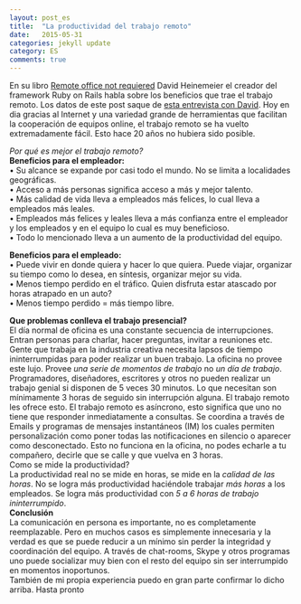 ```yaml
---
layout: post_es
title:  "La productividad del trabajo remoto"
date:   2015-05-31
categories: jekyll update
category: ES
comments: true
---
```


En su libro [Remote office not requiered](http://37signals.com/remote/) David Heinemeier el creador del framework Ruby on Rails habla sobre los beneficios que trae el trabajo remoto. Los datos de este post saque de [esta entrevista con David](https://www.youtube.com/watch?v=pTjS0o-ZIRg ). 
Hoy en dia gracias al Internet y una variedad grande de herramientas que facilitan la cooperación de equipos online, el trabajo remoto se ha vuelto extremadamente fácil. Esto hace 20 años no hubiera sido posible.   

*Por qué es mejor el trabajo remoto?*  
**Beneficios para el empleador:**   
•	Su alcance se expande por casi todo el mundo. No se limita a localidades geográficas.  
•	Acceso a más personas significa acceso a más y mejor talento.  
•	Más calidad de vida lleva a empleados más felices, lo cual lleva a empleados más leales.  
•	Empleados más felices y leales lleva a más confianza entre el empleador y los empleados y en el equipo lo cual es muy beneficioso.  
•	Todo lo mencionado lleva a un aumento de la productividad del equipo. 

**Beneficios para el empleado:**   
•	Puede vivir en donde quiera y hacer lo que quiera. Puede viajar, organizar su tiempo como lo desea, en síntesis, organizar mejor su vida.    
•	Menos tiempo perdido en el tráfico. Quien disfruta estar atascado por horas atrapado en un auto?   
•	Menos tiempo perdido = más tiempo libre.   

**Que problemas conlleva el trabajo presencial?**  
El día normal de oficina es una constante secuencia de interrupciones. Entran personas para charlar, hacer preguntas, invitar a reuniones etc. Gente que trabaja en la industria creativa necesita lapsos de tiempo ininterrumpidas para poder realizar un buen trabajo. La oficina no provee este lujo. Provee *una serie de momentos de trabajo* no *un día de trabajo*. Programadores, diseñadores, escritores y otros no pueden realizar un trabajo genial si disponen de 5 veces 30 minutos. Lo que necesitan son mínimamente 3 horas de seguido sin interrupción alguna. El trabajo remoto les ofrece esto. 
El trabajo remoto es asíncrono, esto significa que uno no tiene que responder inmediatamente a consultas. Se coordina a través de Emails y programas de mensajes instantáneos (IM) los cuales permiten personalización como poner todas las notificaciones en silencio o aparecer como desconectado. Esto no funciona en la oficina, no podes echarle a tu compañero, decirle que se calle y que vuelva en 3 horas.   
Como se mide la productividad?  
La productividad real no se mide en horas, se mide en la *calidad de las horas*. No se logra más productividad haciéndole trabajar *más horas* a los empleados. Se logra más productividad con *5 a 6 horas de trabajo ininterrumpido*.  
**Conclusión**  
La comunicación en persona es importante, no es completamente reemplazable. Pero en muchos casos es simplemente innecesaria y la verdad es que se puede reducir a un mínimo sin perder la integridad y coordinación del equipo. A través de chat-rooms, Skype y otros programas uno puede socializar muy bien con el resto del equipo sin ser interrumpido en momentos inoportunos.    
También de mi propia experiencia puedo en gran parte confirmar lo dicho arriba. 
Hasta pronto
